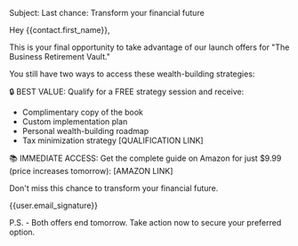 Subject: Last chance: Transform your financial future

Hey {{contact.first_name}},

This is your final opportunity to take advantage of our launch offers for "The Business Retirement Vault."

You still have two ways to access these wealth-building strategies:

🔒 BEST VALUE: Qualify for a FREE strategy session and receive:
- Complimentary copy of the book
- Custom implementation plan
- Personal wealth-building roadmap
- Tax minimization strategy
[QUALIFICATION LINK]

📚 IMMEDIATE ACCESS:
Get the complete guide on Amazon for just $9.99 (price increases tomorrow): [AMAZON LINK]

Don't miss this chance to transform your financial future.

{{user.email_signature}}

P.S. - Both offers end tomorrow. Take action now to secure your preferred option.
